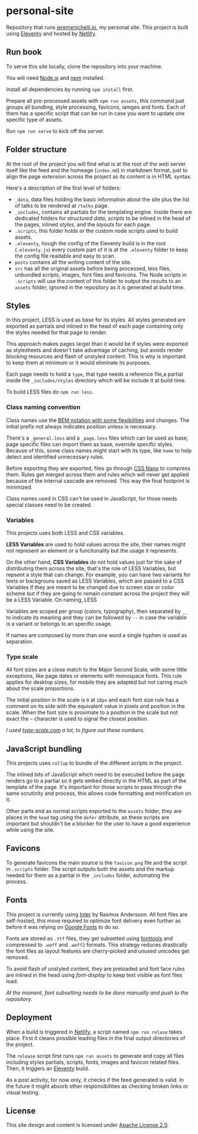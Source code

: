 # personal-site

Repository that runs [jeremenichelli.io](https://jeremenichelli.io), my personal site. This project is built using [Eleventy](//11ty.com) and hosted by [Netlify](//netlify.com).

## Run book

To serve this site locally, clone the repository into your machine.

You will need [Node.js](//nodejs.org) and [npm](//www.npmjs.com) installed.

Install all dependencies by running `npm install` first.

Prepare all pre-processed assets with `npm run assets`, this command just groups all bundling, style processing, favicons, iamges and fonts. Each of them has a specific script that can be run in case you want to update one specific type of assets.

Run `npm run serve` to kick off the server.

## Folder structure

At the root of the project you will find what is at the root of the web server itself like the feed and the homeage (`index.md`) in markdown format, just to align the page extension across the project as its content is in HTML syntax.

Here's a description of the first level of folders:

- `_data`, data files holding the basic information about the site plus the list of talks to be rendered at `/talks` page.
- `_includes`, contains all partials for the templating engine. Inside there are dedicated folders for _structured data_, _scripts_ to be inlined in the head of the pages, inlined _styles_, and the _layouts_ for each page.
- `.scripts`, this folder holds or the custom node scripts used to build assets.
- `.eleventy`, hough the config of the Eleventy build is in the root (`.eleventy.js`) every custom part of it is at the `.eleventy` folder to keep the config file readable and easy to scan.
- `posts` contains all the writing content of the site.
- `src` has all the original assets before being processed, less files, unbundled scripts, images, font files and favicons. The Node scripts in `.scripts` will use the content of this folder to output the results to an `assets` folder, ignored in the repository as it is generated at build time.

## Styles

In this project, LESS is used as base for its styles. All styles generated are exported as partials and inlined in the head of each page containing only the styles needed for that page to render.

This approach makes pages larger than it would be if styles were exported as stylesheets and doesn't take advantage of caching, but avoids render blocking resources and flash of unstyled content. This is why is important to keep them at minimum or it would eliminate its purposes.

Each page needs to hold a `type`, that type needs a reference file,a partial inside the `_includes/styles` directory which will be include it at build time.

To build LESS files do `npm run less`.

### Class naming convention

Class names use the [BEM notation with some flexibilities](//csswizardry.com/2015/08/bemit-taking-the-bem-naming-convention-a-step-further/) and changes. The initial prefix not always indicates position unless is necessary.

There's a `_general.less` and a `_page.less` files which can be used as base, page specific files can import them as base, override specific styles. Because of this, some class names might start with its type, like `home` to help detect and identified unnecessary rules.

Before exporting they are exported, files go through [CSS Nano](//cssnano.co/) to compress them. Rules get merged across them and rules which will never get applied because of the internal cascade are removed. This way the final footprint is minimized.

Class names used in CSS can't be used in JavaScript, for those needs special classes need to be created.

### Variables

This projects uses both LESS and CSS variables.

**LESS Variables** are used to hold values across the site, their names might not represent an element or a funcitonality but the usage it represents.

On the other hand, **CSS Variables** do not hold values just for the sake of distributing them across the site, that's the role of LESS Variables, but repsent a style that can change. For example, you can have two variants for texts or backgrouns saved as LESS Variables, which are passed to a CSS Variables if they are meant to be changed due to screen size or color scheme but if they are going to remain constant across the project they will be a LESS Variable. On naming, LESS

Variables are scoped per group (colors, typography), then separated by `__` to indicate its meaning and they can be followed by `--` in case the variable is a variant or belongs to an specific usage.

If names are composed by more than one word a single hyphen is used as separation.

### Type scale

All font sizes are a close match to the Major Second Scale, with some little exceptions, like page dates or elements with monospace fonts. This rule applies for desktop sizes, for mobile they are adapted but not caring much about the scale proportions.

The initial position in the scale is `0` at `18px` and each font size rule has a comment on its side with the equivalent value in pixels and position in the scale. When the font size is proximate to a position in the scale but not exact the `~` character is used to signal the closest position.

_I used [type-scale.com](type-scale.com) a lot, to figure out these numbers._

## JavaScript bundling

This projects uses `rollup` to bundle of the different scripts in the project.

The inlined bits of JavaScript which need to be executed before the page renders go to a partial so it gets embed directly in the HTML as part of the template of the page. It's important for those scripts to pass through the same scrutinity and process, this allows code formatting and minification on it.

Other parts end as normal scripts exported to the `assets` folder, they are places in the `head` tag using the `defer` attribute, as these scripts are important but shouldn't be a blocker for the user to have a good experience while using the site.

## Favicons

To generate favicons the main source is the `favicon.png` file and the script in `.scripts` folder. The script outputs both the assets and the markup needed for them as a partial in the `_includes` folder, automating the process.

## Fonts

This project is currently using [Inter](//rsms.me/inter) by Rasmus Andersson. All font files are self-hosted, this move required to optimize font delivery even further as before it was relying on [Google Fonts](//google.com/fonts) to do so.

Fonts are stored as `.ttf` files, they get subsetted using [fonttools](https://github.com/fonttools/fonttools) and compressed to `.woff` and `.woff2` formats. This strategy reduces drastically the font files as layout features are cherry-picked and unused unicodes get removed.

To avoid flash of unstyled content, they are preloaded and font face rules are inlined in the head using _font-display_ to keep text visible as font files load.

_At the moment, font subsetting needs to be done manually and push to the repository._

## Deployment

When a build is triggered in [Netlify](//netlify.com), a script named `npm run relase` takes place. First it cleans possible leading files in the final output directories of the project.

The `release` script first runs `npm run assets` to generate and copy all files including styles partials, scripts, fonts, images and favicon related files. Then, it triggers an [Eleventy](//11ty.dev) build.

As a post activity, for now only, it checks if the feed generated is valid. In the future it might absorb other responsibilities as checking broken links or visual testing.

## License

This site design and content is licensed under [Apache License 2.0](https://choosealicense.com/licenses/apache-2.0/).
